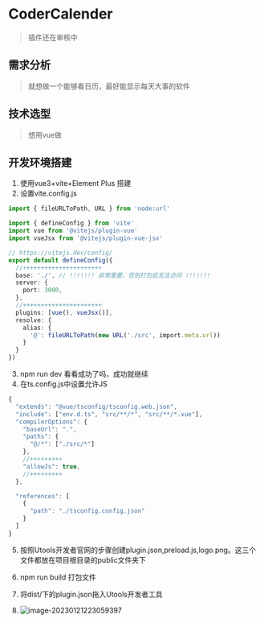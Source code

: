 # CoderCalender

> 插件还在审核中

## 需求分析
> 就想做一个能够看日历，最好能显示每天大事的软件

## 技术选型
> 想用vue做

## 开发环境搭建
1. 使用vue3+vite+Element Plus 搭建
2. 设置vite.config.js

```ts
import { fileURLToPath, URL } from 'node:url'

import { defineConfig } from 'vite'
import vue from '@vitejs/plugin-vue'
import vueJsx from '@vitejs/plugin-vue-jsx'

// https://vitejs.dev/config/
export default defineConfig({
  //++++++++++++++++++++++
  base: './', // !!!!!!! 非常重要，否则打包后无法访问 !!!!!!!
  server: {
    port: 3000,
  },
  //++++++++++++++++++++++
  plugins: [vue(), vueJsx()],
  resolve: {
    alias: {
      '@': fileURLToPath(new URL('./src', import.meta.url))
    }
  }
})
```
3. npm run dev 看看成功了吗，成功就继续
4. 在ts.config.js中设置允许JS
```ts
{
  "extends": "@vue/tsconfig/tsconfig.web.json",
  "include": ["env.d.ts", "src/**/*", "src/**/*.vue"],
  "compilerOptions": {
    "baseUrl": ".",
    "paths": {
      "@/*": ["./src/*"]
    },
    //+++++++++
    "allowJs": true,
    //+++++++++
  },

  "references": [
    {
      "path": "./tsconfig.config.json"
    }
  ]
}

```
5. 按照Utools开发者官网的步骤创建plugin.json,preload.js,logo.png。这三个文件都放在项目根目录的public文件夹下

6. npm run build 打包文件
7. 将dist/下的plugin.json拖入Utools开发者工具
8. ![image-20230121223059397](./images/image-20230121223059397.png)